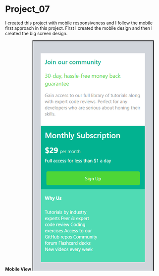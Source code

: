 # Project_07
I created this project with mobile responsiveness and I follow the mobile first approach in this project.
First I created the mobile design and then I created the big screen design.

**Mobile View**
![mobile](./resultImg/mobile.png)

